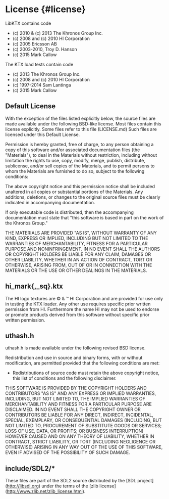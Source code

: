 License                       {#license}
=======

LibKTX contains code

* (c) 2010 & (c) 2013 The Khronos Group Inc.
* (c) 2008 and (c) 2010 HI Corporation
* (c) 2005 Ericsson AB
* (c) 2003-2010, Troy D. Hanson
* (c) 2015 Mark Callow

The KTX load tests contain code

* (c) 2013 The Khronos Group Inc.
* (c) 2008 and (c) 2010 HI Corporation
* (c) 1997-2014 Sam Lantinga
* (c) 2015 Mark Callow

Default License
---------------

With the exception of the files listed explicitly below, the source
files are made available under the following BSD-like license. Most
files contain this license explicitly. Some files refer to this
file (LICENSE.md) Such files are licensed under this Default License.

Permission is hereby granted, free of charge, to any person obtaining a
copy of this software and/or associated documentation files (the
"Materials"), to deal in the Materials without restriction, including
without limitation the rights to use, copy, modify, merge, publish,
distribute, sublicense, and/or sell copies of the Materials, and to
permit persons to whom the Materials are furnished to do so, subject to
the following conditions:

The above copyright notice and this permission notice shall be included
unaltered in all copies or substantial portions of the Materials.
Any additions, deletions, or changes to the original source files
must be clearly indicated in accompanying documentation.

If only executable code is distributed, then the accompanying
documentation must state that "this software is based in part on the
work of the Khronos Group."

THE MATERIALS ARE PROVIDED "AS IS", WITHOUT WARRANTY OF ANY KIND,
EXPRESS OR IMPLIED, INCLUDING BUT NOT LIMITED TO THE WARRANTIES OF
MERCHANTABILITY, FITNESS FOR A PARTICULAR PURPOSE AND NONINFRINGEMENT.
IN NO EVENT SHALL THE AUTHORS OR COPYRIGHT HOLDERS BE LIABLE FOR ANY
CLAIM, DAMAGES OR OTHER LIABILITY, WHETHER IN AN ACTION OF CONTRACT,
TORT OR OTHERWISE, ARISING FROM, OUT OF OR IN CONNECTION WITH THE
MATERIALS OR THE USE OR OTHER DEALINGS IN THE MATERIALS.

hi_mark{,_sq}.ktx
-----------------

The HI logo textures are &copy; & &trade; HI Corporation and are
provided for use only in testing the KTX loader. Any other use requires
specific prior written permission from HI. Furthermore the name HI may
not be used to endorse or promote products derived from this software
without specific prior written permission.

uthash.h
--------

uthash.h is made available under the following revised BSD license.

Redistribution and use in source and binary forms, with or without
modification, are permitted provided that the following conditions are met:

* Redistributions of source code must retain the above copyright
notice, this list of conditions and the following disclaimer.

THIS SOFTWARE IS PROVIDED BY THE COPYRIGHT HOLDERS AND CONTRIBUTORS "AS
IS" AND ANY EXPRESS OR IMPLIED WARRANTIES, INCLUDING, BUT NOT LIMITED
TO, THE IMPLIED WARRANTIES OF MERCHANTABILITY AND FITNESS FOR A
PARTICULAR PURPOSE ARE DISCLAIMED. IN NO EVENT SHALL THE COPYRIGHT OWNER
OR CONTRIBUTORS BE LIABLE FOR ANY DIRECT, INDIRECT, INCIDENTAL, SPECIAL,
EXEMPLARY, OR CONSEQUENTIAL DAMAGES (INCLUDING, BUT NOT LIMITED TO,
PROCUREMENT OF SUBSTITUTE GOODS OR SERVICES; LOSS OF USE, DATA, OR
PROFITS; OR BUSINESS INTERRUPTION) HOWEVER CAUSED AND ON ANY THEORY OF
LIABILITY, WHETHER IN CONTRACT, STRICT LIABILITY, OR TORT (INCLUDING
NEGLIGENCE OR OTHERWISE) ARISING IN ANY WAY OUT OF THE USE OF THIS
SOFTWARE, EVEN IF ADVISED OF THE POSSIBILITY OF SUCH DAMAGE.

include/SDL2/*
--------------

These files are part of the SDL2 source distributed by the [SDL project]
(http://libsdl.org) under the terms of the [zlib license]
(http://www.zlib.net/zlib_license.html).
